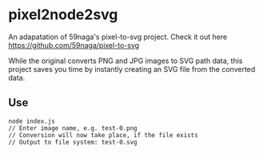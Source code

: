 # pixel2node2svg

An adapatation of 59naga's pixel-to-svg project. Check it out here https://github.com/59naga/pixel-to-svg

While the original converts PNG and JPG images to SVG path data, this project saves you time by instantly creating an SVG file from the converted data.

## Use

``` 
node index.js 
// Enter image name, e.g. test-0.png
// Conversion will now take place, if the file exists
// Output to file system: test-0.svg
```
